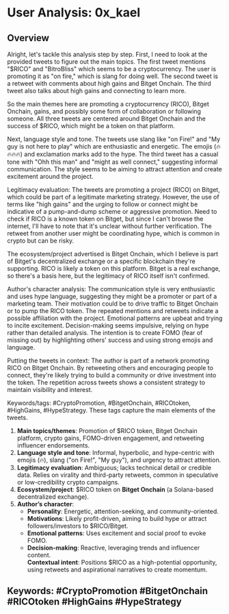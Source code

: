 # User Analysis: 0x_kael

## Overview

<think>
Alright, let's tackle this analysis step by step. First, I need to look at the provided tweets to figure out the main topics. The first tweet mentions "$RICO" and "BitroBliss" which seems to be a cryptocurrency. The user is promoting it as "on fire," which is slang for doing well. The second tweet is a retweet with comments about high gains and Bitget Onchain. The third tweet also talks about high gains and connecting to learn more.

So the main themes here are promoting a cryptocurrency (RICO), Bitget Onchain, gains, and possibly some form of collaboration or following someone. All three tweets are centered around Bitget Onchain and the success of $RICO, which might be a token on that platform.

Next, language style and tone. The tweets use slang like "on Fire!" and "My guy is not here to play" which are enthusiastic and energetic. The emojis (🔥🔥🔥🔥) and exclamation marks add to the hype. The third tweet has a casual tone with "Ohh this man" and "might as well connect," suggesting informal communication. The style seems to be aiming to attract attention and create excitement around the project.

Legitimacy evaluation: The tweets are promoting a project (RICO) on Bitget, which could be part of a legitimate marketing strategy. However, the use of terms like "high gains" and the urging to follow or connect might be indicative of a pump-and-dump scheme or aggressive promotion. Need to check if RICO is a known token on Bitget, but since I can't browse the internet, I'll have to note that it's unclear without further verification. The retweet from another user might be coordinating hype, which is common in crypto but can be risky.

The ecosystem/project advertised is Bitget Onchain, which I believe is part of Bitget's decentralized exchange or a specific blockchain they're supporting. RICO is likely a token on this platform. Bitget is a real exchange, so there's a basis here, but the legitimacy of RICO itself isn't confirmed.

Author's character analysis: The communication style is very enthusiastic and uses hype language, suggesting they might be a promoter or part of a marketing team. Their motivation could be to drive traffic to Bitget Onchain or to pump the RICO token. The repeated mentions and retweets indicate a possible affiliation with the project. Emotional patterns are upbeat and trying to incite excitement. Decision-making seems impulsive, relying on hype rather than detailed analysis. The intention is to create FOMO (fear of missing out) by highlighting others' success and using strong emojis and language.

Putting the tweets in context: The author is part of a network promoting RICO on Bitget Onchain. By retweeting others and encouraging people to connect, they're likely trying to build a community or drive investment into the token. The repetition across tweets shows a consistent strategy to maintain visibility and interest.

Keywords/tags: #CryptoPromotion, #BitgetOnchain, #RICOtoken, #HighGains, #HypeStrategy. These tags capture the main elements of the tweets.
</think>

1. **Main topics/themes**: Promotion of $RICO token, Bitget Onchain platform, crypto gains, FOMO-driven engagement, and retweeting influencer endorsements.  
2. **Language style and tone**: Informal, hyperbolic, and hype-centric with emojis (🔥), slang ("on Fire!", "My guy"), and urgency to attract attention.  
3. **Legitimacy evaluation**: Ambiguous; lacks technical detail or credible data. Relies on virality and third-party retweets, common in speculative or low-credibility crypto campaigns.  
4. **Ecosystem/project**: $RICO token on **Bitget Onchain** (a Solana-based decentralized exchange).  
5. **Author’s character**:  
   - **Personality**: Energetic, attention-seeking, and community-oriented.  
   - **Motivations**: Likely profit-driven, aiming to build hype or attract followers/investors to $RICO/Bitget.  
   - **Emotional patterns**: Uses excitement and social proof to evoke FOMO.  
   - **Decision-making**: Reactive, leveraging trends and influencer content.  
   **Contextual intent**: Positions $RICO as a high-potential opportunity, using retweets and aspirational narratives to create momentum.  

**Keywords**: #CryptoPromotion #BitgetOnchain #RICOtoken #HighGains #HypeStrategy
---
